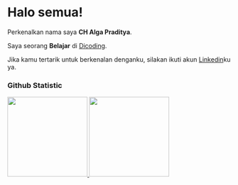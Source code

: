# Halo semua! 
 
Perkenalkan nama saya **CH Alga Praditya**.<br>
 
Saya seorang **Belajar** di [Dicoding](https://www.dicoding.com/).<br>
 

 
Jika kamu tertarik untuk berkenalan denganku, silakan ikuti akun [Linkedin](https://www.linkedin.com/in/alga-Praditya)ku ya.
 
### Github Statistic
<p align="left">
<a href="https://github.com/Portofolio">
  <img height="180em" src="https://github-readme-stats-eight-theta.vercel.app/api?username=penuliscode&show_icons=true&theme=algolia&include_all_commits=true&count_private=true"/>
  <img height="180em" src="https://github-readme-stats-eight-theta.vercel.app/api/top-langs/?username=penuliscode&layout=compact&layout=compact&theme=algolia"/>
</a>
</p>
